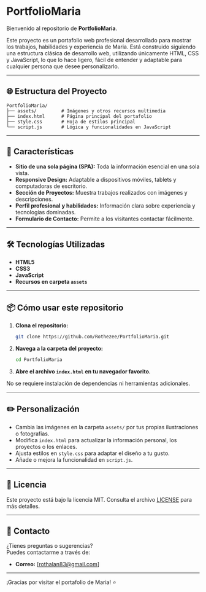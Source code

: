 # PortfolioMaria

Bienvenido al repositorio de **PortfolioMaria**.

Este proyecto es un portafolio web profesional desarrollado para mostrar los trabajos, habilidades y experiencia de Maria. Está construido siguiendo una estructura clásica de desarrollo web, utilizando únicamente HTML, CSS y JavaScript, lo que lo hace ligero, fácil de entender y adaptable para cualquier persona que desee personalizarlo.

---

## 🌐 Estructura del Proyecto

```
PortfolioMaria/
├── assets/         # Imágenes y otros recursos multimedia
├── index.html      # Página principal del portafolio
├── style.css       # Hoja de estilos principal
└── script.js       # Lógica y funcionalidades en JavaScript
```

---

## 🚀 Características

- **Sitio de una sola página (SPA):** Toda la información esencial en una sola vista.
- **Responsive Design:** Adaptable a dispositivos móviles, tablets y computadoras de escritorio.
- **Sección de Proyectos:** Muestra trabajos realizados con imágenes y descripciones.
- **Perfil profesional y habilidades:** Información clara sobre experiencia y tecnologías dominadas.
- **Formulario de Contacto:** Permite a los visitantes contactar fácilmente.

---

## 🛠️ Tecnologías Utilizadas

- **HTML5**
- **CSS3**
- **JavaScript**
- **Recursos en carpeta `assets`**

---

## 📦 Cómo usar este repositorio

1. **Clona el repositorio:**
   ```bash
   git clone https://github.com/Rothezee/PortfolioMaria.git
   ```
2. **Navega a la carpeta del proyecto:**
   ```bash
   cd PortfolioMaria
   ```
3. **Abre el archivo `index.html` en tu navegador favorito.**

No se requiere instalación de dependencias ni herramientas adicionales.

---

## ✏️ Personalización

- Cambia las imágenes en la carpeta `assets/` por tus propias ilustraciones o fotografías.
- Modifica `index.html` para actualizar la información personal, los proyectos o los enlaces.
- Ajusta estilos en `style.css` para adaptar el diseño a tu gusto.
- Añade o mejora la funcionalidad en `script.js`.

---

## 📄 Licencia

Este proyecto está bajo la licencia MIT. Consulta el archivo [LICENSE](LICENSE) para más detalles.

---

## 🤝 Contacto

¿Tienes preguntas o sugerencias?  
Puedes contactarme a través de:

- **Correo:** [rothalan83@gmail.com]

---

¡Gracias por visitar el portafolio de Maria! ⭐
